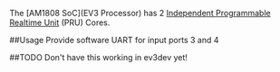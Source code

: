 The [AM1808 SoC](EV3 Processor) has 2 [Independent Programmable Realtime
Unit](http://processors.wiki.ti.com/index.php/Programmable_Realtime_Unit_Subsystem) (PRU) Cores.

##Usage
Provide software UART for input ports 3 and 4

##TODO
Don't have this working in ev3dev yet!